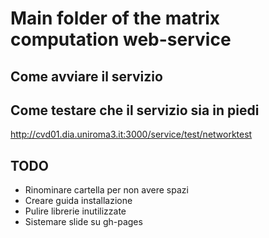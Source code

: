 # Main folder of the matrix computation web-service

## Come avviare il servizio

## Come testare che il servizio sia in piedi
http://cvd01.dia.uniroma3.it:3000/service/test/networktest

## TODO

* Rinominare cartella per non avere spazi
* Creare guida installazione
* Pulire librerie inutilizzate
* Sistemare slide su gh-pages
